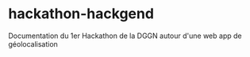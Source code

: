 # hackathon-hackgend
Documentation du 1er Hackathon de la DGGN autour d'une web app de géolocalisation
